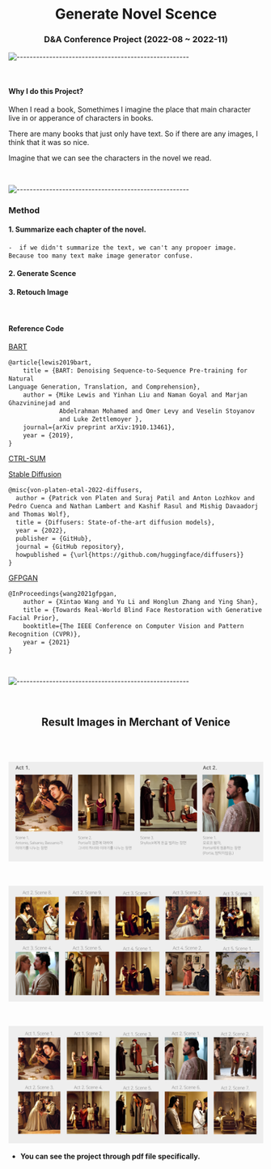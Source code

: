 <h1 align = "center"> Generate Novel Scence </h1>

<h3 align="center"> D&A Conference Project  (2022-08 ~ 2022-11) </h3>


![-----------------------------------------------------](https://raw.githubusercontent.com/andreasbm/readme/master/assets/lines/rainbow.png)

<br>

#### Why I do this Project?
When I read a book, Somethimes I imagine the place that main character live in or apperance of characters in books.

There are many books that just only have text. So if there are any images, I think that it was so nice. 

Imagine that we can see the characters in the novel we read.

<br>


![-----------------------------------------------------](https://raw.githubusercontent.com/andreasbm/readme/master/assets/lines/rainbow.png)


<h3 align="left"> Method </h3>

#### 1. Summarize each chapter of the novel.
    -  if we didn't summarize the text, we can't any propoer image. Because too many text make image generator confuse.


#### 2. Generate Scence


#### 3. Retouch Image


<br>

<h4 align="left"> Reference Code </h4>

[BART](https://github.com/facebookresearch/fairseq/blob/main/examples/bart)
```
@article{lewis2019bart,
    title = {BART: Denoising Sequence-to-Sequence Pre-training for Natural
Language Generation, Translation, and Comprehension},
    author = {Mike Lewis and Yinhan Liu and Naman Goyal and Marjan Ghazvininejad and
              Abdelrahman Mohamed and Omer Levy and Veselin Stoyanov
              and Luke Zettlemoyer },
    journal={arXiv preprint arXiv:1910.13461},
    year = {2019},
}
```

[CTRL-SUM](https://huggingface.co/hyunwoongko/ctrlsum-cnndm)


[Stable Diffusion](https://github.com/huggingface/diffusers)
```
@misc{von-platen-etal-2022-diffusers,
  author = {Patrick von Platen and Suraj Patil and Anton Lozhkov and Pedro Cuenca and Nathan Lambert and Kashif Rasul and Mishig Davaadorj and Thomas Wolf},
  title = {Diffusers: State-of-the-art diffusion models},
  year = {2022},
  publisher = {GitHub},
  journal = {GitHub repository},
  howpublished = {\url{https://github.com/huggingface/diffusers}}
}
```

[GFPGAN](https://github.com/TencentARC/GFPGAN)
```
@InProceedings{wang2021gfpgan,
    author = {Xintao Wang and Yu Li and Honglun Zhang and Ying Shan},
    title = {Towards Real-World Blind Face Restoration with Generative Facial Prior},
    booktitle={The IEEE Conference on Computer Vision and Pattern Recognition (CVPR)},
    year = {2021}
}
```
<br>

![-----------------------------------------------------](https://raw.githubusercontent.com/andreasbm/readme/master/assets/lines/rainbow.png)

<br>
<div align="center">

<h2 align="center"> Result Images in Merchant of Venice </h2>

<br>


</div>


<br>
<div align="center">

![stronghold logo](result.png)

<br>

![stronghold logo](result2.png)

<br>

![stronghold logo](result3.png)

</div>


- **You can see the project through pdf file specifically.**